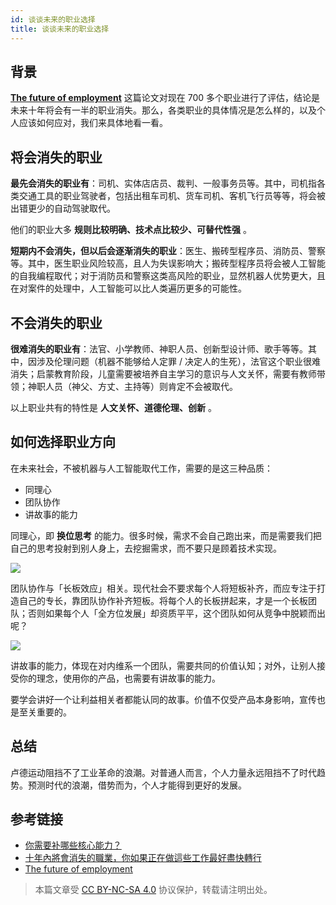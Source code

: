 ```yaml
---
id: 谈谈未来的职业选择
title: 谈谈未来的职业选择
---
```


## 背景

[**The future of employment**](http://sep4u.gr/wp-content/uploads/The_Future_of_Employment_ox_2013.pdf) 这篇论文对现在 700 多个职业进行了评估，结论是未来十年将会有一半的职业消失。那么，各类职业的具体情况是怎么样的，以及个人应该如何应对，我们来具体地看一看。

## 将会消失的职业

**最先会消失的职业有**：司机、实体店店员、裁判、一般事务员等。其中，司机指各类交通工具的职业驾驶者，包括出租车司机、货车司机、客机飞行员等等，将会被出错更少的自动驾驶取代。

他们的职业大多 **规则比较明确、技术点比较少、可替代性强** 。

**短期内不会消失，但以后会逐渐消失的职业**：医生、搬砖型程序员、消防员、警察等。其中，医生职业风险较高，且人为失误影响大；搬砖型程序员将会被人工智能的自我编程取代；对于消防员和警察这类高风险的职业，显然机器人优势更大，且在对案件的处理中，人工智能可以比人类遍历更多的可能性。

## 不会消失的职业

**很难消失的职业有**：法官、小学教师、神职人员、创新型设计师、歌手等等。其中，因涉及伦理问题（机器不能够给人定罪 / 决定人的生死），法官这个职业很难消失；启蒙教育阶段，儿童需要被培养自主学习的意识与人文关怀，需要有教师带领；神职人员（神父、方丈、主持等）则肯定不会被取代。

以上职业共有的特性是 **人文关怀、道德伦理、创新** 。

## 如何选择职业方向

在未来社会，不被机器与人工智能取代工作，需要的是这三种品质：

- 同理心
- 团队协作
- 讲故事的能力

同理心，即 **换位思考** 的能力。很多时候，需求不会自己跑出来，而是需要我们把自己的思考投射到别人身上，去挖掘需求，而不要只是顾着技术实现。

![](https://cos.wiki-power.com/img/20200226140150.png)

团队协作与「长板效应」相关。现代社会不要求每个人将短板补齐，而应专注于打造自己的专长，靠团队协作补齐短板。将每个人的长板拼起来，才是一个长板团队；否则如果每个人「全方位发展」却资质平平，这个团队如何从竞争中脱颖而出呢？

![](https://cos.wiki-power.com/img/20200226140223.png)

讲故事的能力，体现在对内维系一个团队，需要共同的价值认知；对外，让别人接受你的理念，使用你的产品，也需要有讲故事的能力。

要学会讲好一个让利益相关者都能认同的故事。价值不仅受产品本身影响，宣传也是至关重要的。

## 总结

卢德运动阻挡不了工业革命的浪潮。对普通人而言，个人力量永远阻挡不了时代趋势。预测时代的浪潮，借势而为，个人才能得到更好的发展。

## 参考链接

- [你需要补哪些核心能力？](https://mp.weixin.qq.com/s?__biz=MzIyODI1MzYyNA==&mid=2653540387&idx=1&sn=985fbe7c3ca0a3ac90d5f56356eac31a&scene=21##wechat_redirect)
- [十年內將會消失的職業，你如果正在做這些工作最好盡快轉行](https://www.youtube.com/watch?v=Mshz9DxQLbE&list=PLxaBD9eBZcGTZaMZ-3HN5zXFQ06FDOjzJ&index=2&t=0s)
- [The future of employment](http://sep4u.gr/wp-content/uploads/The_Future_of_Employment_ox_2013.pdf)



> 本篇文章受 [CC BY-NC-SA 4.0](https://creativecommons.org/licenses/by/4.0/deed.zh) 协议保护，转载请注明出处。

